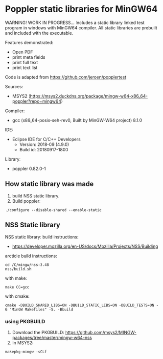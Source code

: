 # Poppler static libraries for MinGW64
WARNING! WORK IN PROGRESS...
Includes a static library linked test program in windows with MinGW64 compiler. All static libraries are prebuilt and included with the executable. 

Features demonstrated:
* Open PDF
* print meta fields
* print full text
* print text list

Code is adapted from https://github.com/jeroen/popplertest

Sources:
* MSYS2 (https://msys2.duckdns.org/package/mingw-w64-x86_64-poppler?repo=mingw64)

Compiler: 
- gcc (x86_64-posix-seh-rev0, Built by MinGW-W64 project) 8.1.0

IDE: 
* Eclipse IDE for C/C++ Developers
	* Version: 2018-09 (4.9.0)
	* Build id: 20180917-1800

Library: 
* poppler 0.82.0-1

## How static library was made
1. build NSS static library. 
2. Build poppler:

```shell
./configure --disable-shared --enable-static
```

## NSS Static library
NSS static library:
build instructions:
* https://developer.mozilla.org/en-US/docs/Mozilla/Projects/NSS/Building

arcticle build instructions:
```shell
cd /C/mingw/nss-3.48
nss/build.sh
```

with make:
```shell
make CC=gcc
```

with cmake:
```shell
cmake -DBUILD_SHARED_LIBS=ON -DBUILD_STATIC_LIBS=ON -DBUILD_TESTS=ON -G "MinGW Makefiles" -S. -Bbuild
```

### using PKGBUILD
1. Download the PKGBUILD: https://github.com/msys2/MINGW-packages/tree/master/mingw-w64-nss
2. In MSYS2:
```shell
makepkg-mingw -sCLf
```
